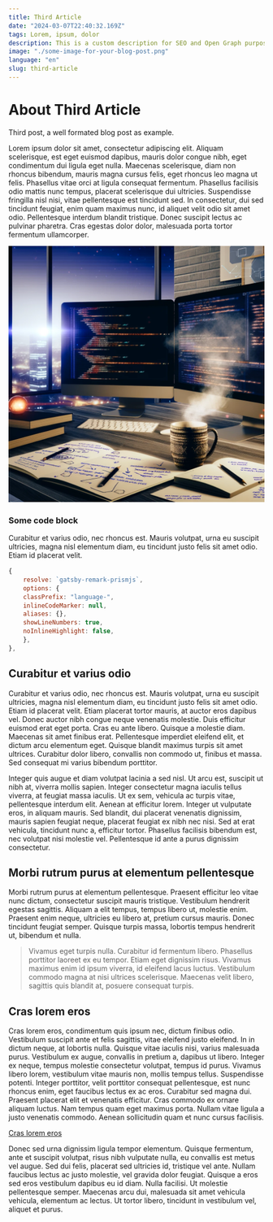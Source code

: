 ```yaml
---
title: Third Article
date: "2024-03-07T22:40:32.169Z"
tags: Lorem, ipsum, dolor
description: This is a custom description for SEO and Open Graph purposes, rather than the default generated excerpt. Simply add a description field to the frontmatter.
image: "./some-image-for-your-blog-post.png"
language: "en"
slug: third-article
---
```


# About Third Article

Third post, a well formated blog post as example.

Lorem ipsum dolor sit amet, consectetur adipiscing elit. Aliquam scelerisque, est eget euismod dapibus, mauris dolor congue nibh, eget condimentum dui ligula eget nulla. Maecenas scelerisque, diam non rhoncus bibendum, mauris magna cursus felis, eget rhoncus leo magna ut felis. Phasellus vitae orci at ligula consequat fermentum. Phasellus facilisis odio mattis nunc tempus, placerat scelerisque dui ultricies. Suspendisse fringilla nisl nisi, vitae pellentesque est tincidunt sed. In consectetur, dui sed tincidunt feugiat, enim quam maximus nunc, id aliquet velit odio sit amet odio. Pellentesque interdum blandit tristique. Donec suscipit lectus ac pulvinar pharetra. Cras egestas dolor dolor, malesuada porta tortor fermentum ullamcorper.

![some image for your blog post](./some-image-for-your-blog-post.png)

### Some code block

Curabitur et varius odio, nec rhoncus est. Mauris volutpat, urna eu suscipit ultricies, magna nisl elementum diam, eu tincidunt justo felis sit amet odio. Etiam id placerat velit.

```javascript
{
    resolve: `gatsby-remark-prismjs`,
    options: {
    classPrefix: "language-",
    inlineCodeMarker: null,
    aliases: {},
    showLineNumbers: true,
    noInlineHighlight: false,
    },
},
```

## Curabitur et varius odio

Curabitur et varius odio, nec rhoncus est. Mauris volutpat, urna eu suscipit ultricies, magna nisl elementum diam, eu tincidunt justo felis sit amet odio. Etiam id placerat velit. Etiam placerat tortor mauris, at auctor eros dapibus vel. Donec auctor nibh congue neque venenatis molestie. Duis efficitur euismod erat eget porta. Cras eu ante libero. Quisque a molestie diam. Maecenas sit amet finibus erat. Pellentesque imperdiet eleifend elit, et dictum arcu elementum eget. Quisque blandit maximus turpis sit amet ultrices. Curabitur dolor libero, convallis non commodo ut, finibus et massa. Sed consequat mi varius bibendum porttitor.

Integer quis augue et diam volutpat lacinia a sed nisl. Ut arcu est, suscipit ut nibh at, viverra mollis sapien. Integer consectetur magna iaculis tellus viverra, at feugiat massa iaculis. Ut ex sem, vehicula ac turpis vitae, pellentesque interdum elit. Aenean at efficitur lorem. Integer ut vulputate eros, in aliquam mauris. Sed blandit, dui placerat venenatis dignissim, mauris sapien feugiat neque, placerat feugiat ex nibh nec nisi. Sed at erat vehicula, tincidunt nunc a, efficitur tortor. Phasellus facilisis bibendum est, nec volutpat nisi molestie vel. Pellentesque id ante a purus dignissim consectetur.

## Morbi rutrum purus at elementum pellentesque

Morbi rutrum purus at elementum pellentesque. Praesent efficitur leo vitae nunc dictum, consectetur suscipit mauris tristique. Vestibulum hendrerit egestas sagittis. Aliquam a elit tempus, tempus libero ut, molestie enim. Praesent enim neque, ultricies eu libero at, pretium cursus mauris. Donec tincidunt feugiat semper. Quisque turpis massa, lobortis tempus hendrerit ut, bibendum et nulla.

> Vivamus eget turpis nulla. Curabitur id fermentum libero. Phasellus porttitor laoreet ex eu tempor. Etiam eget dignissim risus. Vivamus maximus enim id ipsum viverra, id eleifend lacus luctus. Vestibulum commodo magna at nisi ultrices scelerisque. Maecenas velit libero, sagittis quis blandit at, posuere consequat turpis.

## Cras lorem eros

Cras lorem eros, condimentum quis ipsum nec, dictum finibus odio. Vestibulum suscipit ante et felis sagittis, vitae eleifend justo eleifend. In in dictum neque, at lobortis nulla. Quisque vitae iaculis nisi, varius malesuada purus. Vestibulum ex augue, convallis in pretium a, dapibus ut libero. Integer ex neque, tempus molestie consectetur volutpat, tempus id purus. Vivamus libero lorem, vestibulum vitae mauris non, mollis tempus tellus. Suspendisse potenti. Integer porttitor, velit porttitor consequat pellentesque, est nunc rhoncus enim, eget faucibus lectus ex ac eros. Curabitur sed magna dui. Praesent placerat elit et venenatis efficitur. Cras commodo ex ornare aliquam luctus. Nam tempus quam eget maximus porta. Nullam vitae ligula a justo venenatis commodo. Aenean sollicitudin quam et nunc cursus facilisis.

[Cras lorem eros](https://google.com)

Donec sed urna dignissim ligula tempor elementum. Quisque fermentum, ante et suscipit volutpat, risus nibh vulputate nulla, eu convallis est metus vel augue. Sed dui felis, placerat sed ultricies id, tristique vel ante. Nullam faucibus lectus ac justo molestie, vel gravida dolor feugiat. Quisque a eros sed eros vestibulum dapibus eu id diam. Nulla facilisi. Ut molestie pellentesque semper. Maecenas arcu dui, malesuada sit amet vehicula vehicula, elementum ac lectus. Ut tortor libero, tincidunt in vestibulum vel, aliquet et purus.
